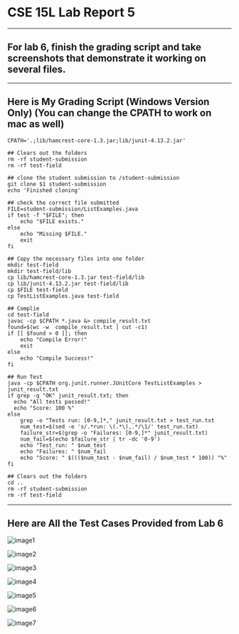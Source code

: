 # CSE 15L Lab Report 5
___
## For lab 6, finish the grading script and take screenshots that demonstrate it working on several files.
___
## Here is My Grading Script (Windows Version Only) (You can change the CPATH to work on mac as well)

```
CPATH='.;lib/hamcrest-core-1.3.jar;lib/junit-4.13.2.jar'

## Clears out the folders
rm -rf student-submission
rm -rf test-field

## clone the student submission to /student-submission
git clone $1 student-submission
echo 'Finished cloning'

## check the correct file submitted
FILE=student-submission/ListExamples.java
if test -f "$FILE"; then
    echo "$FILE exists."
else
    echo "Missing $FILE."
    exit
fi

## Copy the necessary files into one folder
mkdir test-field
mkdir test-field/lib
cp lib/hamcrest-core-1.3.jar test-field/lib
cp lib/junit-4.13.2.jar test-field/lib
cp $FILE test-field
cp TestListExamples.java test-field

## Complie
cd test-field
javac -cp $CPATH *.java &> compile_result.txt
found=$(wc -w  compile_result.txt | cut -c1)
if [[ $found > 0 ]]; then
    echo "Compile Error!"
    exit
else
    echo "Compile Success!"
fi

## Run Test
java -cp $CPATH org.junit.runner.JUnitCore TestListExamples > junit_result.txt
if grep -q "OK" junit_result.txt; then
  echo "All tests passed!"
  echo "Score: 100 %"
else
    grep -o "Tests run: [0-9,]*," junit_result.txt > test_run.txt
    num_test=$(sed -e 's/.*run: \(.*\),.*/\1/' test_run.txt)
    failure_str=$(grep -o "Failures: [0-9,]*" junit_result.txt)
    num_fail=$(echo $failure_str | tr -dc '0-9')
    echo "Test_run: " $num_test
    echo "Failures: " $num_fail
    echo "Score: " $((($num_test - $num_fail) / $num_test * 100)) "%"
fi

## Clears out the folders
cd ..
rm -rf student-submission
rm -rf test-field
```

___
## Here are All the Test Cases Provided from Lab 6

![image1](https://user-images.githubusercontent.com/122576038/224884556-99056e75-e2ca-459b-a47e-8b93e94f8b71.png)

![image2](https://user-images.githubusercontent.com/122576038/224884588-4d397826-b748-4bba-a148-c2b7e3b29bfa.png)

![image3](https://user-images.githubusercontent.com/122576038/224884620-bae005f1-e3ac-432e-87ca-8dfd1f6c5cb1.png)

![image4](https://user-images.githubusercontent.com/122576038/224884638-dcca1476-9ef8-4692-be01-c6d9a229b119.png)

![image5](https://user-images.githubusercontent.com/122576038/224884656-be6a029c-a120-48a4-b637-aa6a7399fd63.png)

![image6](https://user-images.githubusercontent.com/122576038/224884677-5d27ba66-b6d6-4dcf-8abd-eb10f02feb77.png)

![image7](https://user-images.githubusercontent.com/122576038/224884697-33710467-2811-47be-969b-2f3c5f09ebdd.png)

